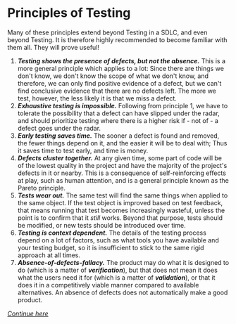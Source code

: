 # **Principles of Testing**

Many of these principles extend beyond Testing in a SDLC, and even beyond Testing. It is therefore highly recommended to become familiar with them all. They will prove useful!

1. ***Testing shows the presence of defects, but not the absence.***
  This is a more general principle which applies to a lot: Since there are things we don't know, we don't know the scope of what we don't know, and therefore, we can only find positive evidence of a defect, but we can't find conclusive evidence that there are no defects left. The more we test, however, the less likely it is that we miss a defect.
2. ***Exhaustive testing is impossible.***
  Following from principle 1, we have to tolerate the possibility that a defect can have slipped under the radar, and should prioritize testing where there is a higher risk if - not of - a defect goes under the radar.
3. ***Early testing saves time.***
  The sooner a defect is found and removed, the fewer things depend on it, and the easier it will be to deal with; Thus it saves time to test early, and time is money.
4. ***Defects cluster together.***
  At any given time, some part of code will be of the lowest quality in the project and have the majority of the project's defects in it or nearby. This is a consequence of self-reinforcing effects at play, such as human attention, and is a general principle known as the Pareto principle.
5. ***Tests wear out.***
  The same test will find the same things when applied to the same object. If the test object is improved based on test feedback, that means running that test becomes increasingly wasteful, unless the point is to confirm that it *still* works. Beyond that purpose, tests should be modified, or new tests should be introduced over time.
6. ***Testing is context dependent.***
  The details of the testing process depend on a lot of factors, such as what tools you have available and your testing budget, so it is insufficient to stick to the same rigid approach at all times.
7. ***Absence-of-defects-fallacy.***
  The product may do what it is designed to do (which is a matter of ***verification***), but that does not mean it does what the users need it for (which is a matter of ***validation***), or that it does it in a competitively viable manner compared to available alternatives. An absence of defects does not automatically make a good product.

*[Continue here](/0/0.3.Test_LifeCycle.md)*